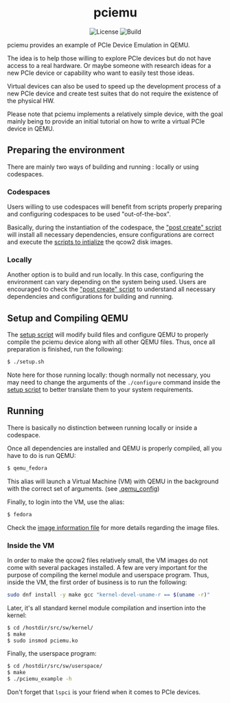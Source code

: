 <div align="center">

<h1>pciemu</h1>

![License](https://img.shields.io/github/license/luizinhosuraty/pciemu)
![Build](https://img.shields.io/github/actions/workflow/status/luizinhosuraty/pciemu/linux-ci.yml?label=tests)
 
</div>

pciemu provides an example of PCIe Device Emulation in QEMU.

The idea is to help those willing to explore PCIe devices but do not have access
to a real hardware. Or maybe someone with research ideas for a new PCIe device
or capability who want to easily test those ideas.

Virtual devices can also be used to speed up the development process of a new
PCIe device and create test suites that do not require the existence of the
physical HW.

Please note that pciemu implements a relatively simple device, with the goal
mainly being to provide an initial tutorial on how to write a virtual PCIe device
in QEMU.

## Preparing the environment

There are mainly two ways of building and running : locally or using codespaces.

### Codespaces

Users willing to use codespaces will benefit from scripts properly preparing and
configuring codespaces to be used "out-of-the-box".

Basically, during the instantiation of the codespace, the
["post create" script](.devcontainer/postcreate.sh) will install all
necessary dependencies, ensure configurations are correct and execute the 
[scripts to intialize](.devcontainer/images/imagesetup.sh) the qcow2 disk images.

### Locally

Another option is to build and run locally. 
In this case, configuring the environment can vary depending on the system being
used. Users are encouraged to check the 
["post create" script](.devcontainer/postcreate.sh) to understand all
necessary dependencies and configurations for building and running.

## Setup and Compiling QEMU

The [setup script](setup.sh) will modify build files and configure QEMU to
properly compile the pciemu device along with all other QEMU files. Thus,
once all preparation is finished, run the following:

```bash
$ ./setup.sh
```

Note here for those running locally: though normally not necessary, you may
need to change the arguments of the ```./configure``` command inside the
[setup script](setup.sh) to better translate them to your system requirements.

## Running

There is basically no distinction between running locally or inside a codespace.

Once all dependencies are installed and QEMU is properly compiled, all you have
to do is run QEMU:

```bash
$ qemu_fedora
```

This alias will launch a Virtual Machine (VM) with QEMU in the background with
the correct set of arguments. (see [.qemu_config](.devcontainer/.qemu_config))

Finally, to login into the VM, use the alias:

```bash
$ fedora
```

Check the [image information file](.devcontainer/images/info.txt) for more
details regarding the image files.

### Inside the VM

In order to make the qcow2 files relatively small, the VM images do not come
with several packages installed. A few are very important for the purpose of
compiling the kernel module and userspace program.
Thus, inside the VM, the first order of business is to run the following:

``` bash
sudo dnf install -y make gcc "kernel-devel-uname-r == $(uname -r)"
```

Later, it's all standard kernel module compilation and insertion into the kernel:

```bash
$ cd /hostdir/src/sw/kernel/
$ make
$ sudo insmod pciemu.ko
```

Finally, the userspace program:

```bash
$ cd /hostdir/src/sw/userspace/
$ make
$ ./pciemu_example -h
```

Don't forget that ```lspci``` is your friend when it comes to PCIe devices.

